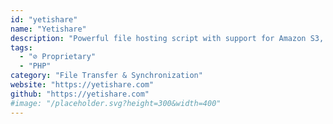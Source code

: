 ```yaml
---
id: "yetishare"
name: "Yetishare"
description: "Powerful file hosting script with support for Amazon S3, Wasabi, Backblaze, local, direct and SFTP storage."
tags:
  - "⊘ Proprietary"
  - "PHP"
category: "File Transfer & Synchronization"
website: "https://yetishare.com"
github: "https://yetishare.com"
#image: "/placeholder.svg?height=300&width=400"
---
```


